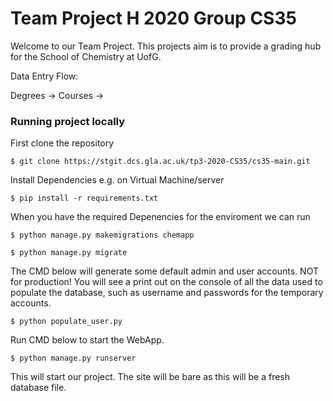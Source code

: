 # Team Project H 2020 Group CS35
 Welcome to our Team Project. This projects aim is to provide a grading hub for the School of Chemistry at UofG.

 Data Entry Flow:

Degrees -> Courses ->

### Running project locally

First clone the repository

 `$ git clone https://stgit.dcs.gla.ac.uk/tp3-2020-CS35/cs35-main.git`

Install Dependencies e.g. on Virtual Machine/server

 `$ pip install -r requirements.txt`

 When you have the required Depenencies for the enviroment we can run

 `$ python manage.py makemigrations chemapp`

 `$ python manage.py migrate`

The CMD below will generate some default admin and user accounts. NOT for production!
You will see a print out on the console of all the data used to populate the database, such as username and passwords for the temporary accounts.

  `$ python populate_user.py`

Run CMD below to start the WebApp.

 `$ python manage.py runserver`

 This will start our project. The site will be bare as this will be a fresh database file.
